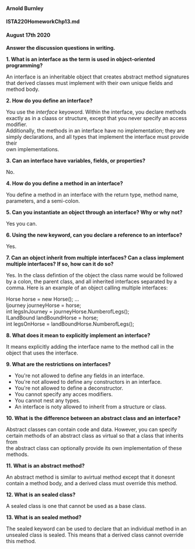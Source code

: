 #### Arnold Burnley  
#### ISTA220HomeworkChp13.md  
#### August 17th 2020



**Answer the discussion questions in writing.**  

**1. What is an interface as the term is used in object-oriented programming?**  

An interface is an inheritable object that creates abstract method signatures that derived classes must implement with their own unique fields and method body.

**2. How do you define an interface?** 

You use the *interface* keyoword. Within the interface, you declare methods exactly as in a claass or structure, except that you never specify an access modifier.  
Additionally, the methods in an interface have no implementation; they are simply declarations, and all types that implement the interface must provide their   
own implementations.  

**3. Can an interface have variables, fields, or properties?**  

No.


**4. How do you define a method in an interface?**  

You define a method in an interface with the return type, method name, parameters, and a semi-colon.  

**5. Can you instantiate an object through an interface? Why or why not?**  

Yes you can.


**6. Using the new keyword, can you declare a reference to an interface?**

Yes.

**7. Can an object inherit from multiple interfaces? Can a class implement multiple interfaces? If so, how can it do so?**  

Yes. In the class defintion of the object the class name would be followed by a colon, the parent class, and all inherited interfaces separated by a comma. 
Here is an example of an object calling multiple interfaces:  

Horse horse = new Horse();
...  
Ijourney journeyHorse = horse;  
int legsInJourney = journeyHorse.NumberofLegs();  
ILandBound landBoundHorse = horse;  
int legsOnHorse = landBoundHorse.NumberofLegs();  

**8. What does it mean to explicitly implement an interface?**  

It means explicitly adding the interface name to the method call in the object that uses the interface.  

**9. What are the restrictions on interfaces?**  

* You're not allowed to define any fields in an interface.  
* You're not allowed to define any constructors in an interface.  
* You're not allowed to define a deconstructor.  
* You cannot specify any acces modifiers.  
* You cannot nest any types.  
* An interface is noty allowed to inherit from a structure or class.  

**10. What is the difference between an abstract class and an interface?**  

Abstract classes can contain code and data. However, you can specify certain methods of an abstract class as virtual so that a class that inherits from  
the abstract class can optionally provide its own implementation of these methods.  

**11. What is an abstract method?**  

An abstract method is similar to avirtual method except that it donesnt contain a method body, and a derived class must override this method.  

**12. What is an sealed class?**  

A sealed class is one that cannot be used as a base class.  

**13. What is an sealed method?**  

The sealed keyword can be used to declare that an individual method in an unsealed class is sealed. This means that a derived class cannot override this method.